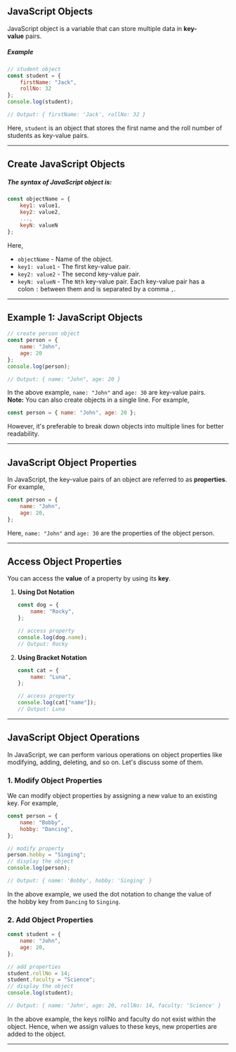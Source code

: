 ## JavaScript Objects
JavaScript object is a variable that can store multiple data in **key-value** pairs.

##### Example
```js
// student object
const student = {
    firstName: "Jack",
    rollNo: 32
};
console.log(student);

// Output: { firstName: 'Jack', rollNo: 32 }
```

Here, `student` is an object that stores the first name and the roll number of students as key-value pairs.
***
## Create JavaScript Objects

##### The syntax of JavaScript object is:
```js
const objectName = {
    key1: value1,
    key2: value2,
    ...,
    keyN: valueN
};
```

Here,
- `objectName` - Name of the object.
- `key1: value1` - The first key-value pair.
- `key2: value2` - The second key-value pair.
- `keyN: valueN` - The `Nth` key-value pair.
Each key-value pair has a colon `:` between them and is separated by a comma `,`.
***
## Example 1: JavaScript Objects

```js
// create person object
const person = {
    name: "John",
    age: 20
};
console.log(person);

// Output: { name: "John", age: 20 }
```

In the above example, `name: "John"` and `age: 30` are key-value pairs.
**Note:** You can also create objects in a single line. For example,

```js
const person = { name: "John", age: 20 };
```

However, it's preferable to break down objects into multiple lines for better readability.
***
## JavaScript Object Properties

In JavaScript, the key-value pairs of an object are referred to as **properties**. For example,
```js
const person = {
    name: "John",
    age: 20,
};
```

Here, `name: "John"` and `age: 30` are the properties of the object person.
***
## Access Object Properties

You can access the **value** of a property by using its **key**.

1. **Using Dot Notation**
	```js
	const dog = {
	    name: "Rocky",
	};
	
	// access property
	console.log(dog.name);
	// Output: Rocky
	```

2. **Using Bracket Notation**
	```js
	const cat = {
	    name: "Luna",
	};
	
	// access property
	console.log(cat["name"]);
	// Output: Luna
	```
***
## JavaScript Object Operations
In JavaScript, we can perform various operations on object properties like modifying, adding, deleting, and so on. Let's discuss some of them.

### 1. Modify Object Properties
We can modify object properties by assigning a new value to an existing key. For example,

```js
const person = {
    name: "Bobby",
    hobby: "Dancing",
};

// modify property
person.hobby = "Singing";
// display the object
console.log(person);

// Output: { name: 'Bobby', hobby: 'Singing' }
```

In the above example, we used the dot notation to change the value of the hobby key from `Dancing` to `Singing`.

### 2. Add Object Properties

```js
const student = {
    name: "John",
    age: 20,
};

// add properties
student.rollNo = 14;
student.faculty = "Science";
// display the object
console.log(student);

// Output: { name: 'John', age: 20, rollNo: 14, faculty: 'Science' }
```

In the above example, the keys rollNo and faculty do not exist within the object. Hence, when we assign values to these keys, new properties are added to the object.
***
